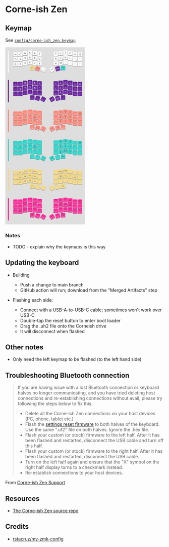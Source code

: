 # Corne-ish Zen

## Keymap

See [`config/corne-ish_zen.keymap`](config/corne-ish_zen.keymap)

<img src="./asavoy-corne-mx.png" width="50%">

### Notes

- TODO - explain why the keymaps is this way

## Updating the keyboard

- Building

  - Push a change to main branch
  - GitHub action will run; download from the "Merged Artifacts" step

- Flashing each side:
  - Connect with a USB-A-to-USB-C cable; sometimes won't work over USB-C
  - Double-tap the reset button to enter boot loader
  - Drag the .uh2 file onto the Corneish drive
  - It will disconnect when flashed

## Other notes

- Only need the left keymap to be flashed (to the left hand side)

## Troubleshooting Bluetooth connection

> If you are having issue with a lost Bluetooth connection or keyboard halves no longer communicating, and you have tried deleting host connections and re-establishing connections without avail, please try following the steps below to fix this.
>
> - Delete all the Corne-ish Zen connections on your host devices (PC, phone, tablet etc.)
> - Flash the [settings reset firmware](https://cdn.shopify.com/s/files/1/0523/0847/6068/files/Corne-ish_Zen_settings_reset_firmware.zip?v=1684845614) to both halves of the keyboard. Use the same ".uf2" file on both halves. Ignore the .hex file.
> - Flash your custom (or stock) firmware to the left half. After it has been flashed and restarted, disconnect the USB cable and turn off this half.
> - Flash your custom (or stock) firmware to the right half. After it has been flashed and restarted, disconnect the USB cable.
> - Turn on the left half again and ensure that the "X" symbol on the right half display turns to a checkmark instead.
> - Re-establish connections to your host devices.

From [Corne-ish Zen Support](https://lowprokb.ca/pages/corne-ish-zen-support)

## Resources

- [The Corne-ish Zen source repo](https://github.com/LOWPROKB/zmk-config-Corne-ish-Zen)

## Credits

- [rstacruz/my-zmk-config](https://github.com/rstacruz/my-zmk-config)
